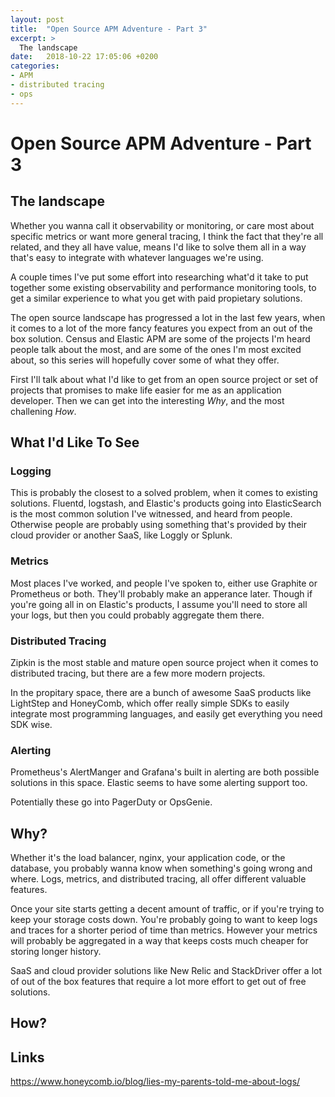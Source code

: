 ```yaml
---
layout: post
title:  "Open Source APM Adventure - Part 3"
excerpt: >
  The landscape
date:   2018-10-22 17:05:06 +0200
categories:
- APM
- distributed tracing
- ops
---
```


# Open Source APM Adventure - Part 3

## The landscape

Whether you wanna call it observability or monitoring, or care most about
specific metrics or want more general tracing, I think the fact that they're
all related, and they all have value, means I'd like to solve them all in a way
that's easy to integrate with whatever languages we're using.

A couple times I've put some effort into researching what'd it take to put
together some existing observability and performance monitoring tools, to get
a similar experience to what you get with paid propietary solutions.

The open source landscape has progressed a lot in the last few years, when it
comes to a lot of the more fancy features you expect from an out of the box
solution. Census and Elastic APM are some of the projects I'm heard people
talk about the most, and are some of the ones I'm most excited about, so
this series will hopefully cover some of what they offer.

First I'll talk about what I'd like to get from an open source project or set
of projects that promises to make life easier for me as an application
developer. Then we can get into the interesting *Why*, and the most challening
*How*.

## What I'd Like To See

### Logging

This is probably the closest to a solved problem, when it comes to existing
solutions. Fluentd, logstash, and Elastic's products going into ElasticSearch
is the most common solution I've witnessed, and heard from people. Otherwise
people are probably using something that's provided by their cloud provider or
another SaaS, like Loggly or Splunk.

### Metrics

Most places I've worked, and people I've spoken to, either use Graphite or
Prometheus or both. They'll probably make an apperance later. Though if you're
going all in on Elastic's products, I assume you'll need to store all your
logs, but then you could probably aggregate them there.

### Distributed Tracing

Zipkin is the most stable and mature open source project when it comes to
distributed tracing, but there are a few more modern projects.

In the propitary space, there are a bunch of awesome SaaS products like
LightStep and HoneyComb, which offer really simple SDKs to easily integrate
most programming languages, and easily get everything you need SDK wise.

### Alerting

Prometheus's AlertManger and Grafana's built in alerting are both possible
solutions in this space. Elastic seems to have some alerting support too.

Potentially these go into PagerDuty or OpsGenie.

## Why?

Whether it's the load balancer, nginx, your application code, or the database,
you probably wanna know when something's going wrong and where. Logs, metrics,
and distributed tracing, all offer different valuable features.

Once your site starts getting a decent amount of traffic, or if you're
trying to keep your storage costs down. You're probably going to want to keep
logs and traces for a shorter period of time than metrics. However your metrics
will probably be aggregated in a way that keeps costs much cheaper for storing
longer history.

SaaS and cloud provider solutions like New Relic and StackDriver offer a lot of
out of the box features that require a lot more effort to get out of free
solutions.

## How?

## Links

https://www.honeycomb.io/blog/lies-my-parents-told-me-about-logs/
